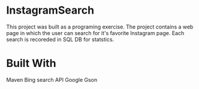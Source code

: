 # InstagramSearch

This project was built as a programing exercise.
The project contains a web page in which the user can search for it's favorite Instagram page.
Each search is recoreded in SQL DB for statstics. 

# Built With
Maven
Bing search API
Google Gson

